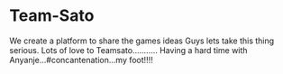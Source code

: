 # Team-Sato
We create a platform to share the games ideas
Guys lets take this thing serious.
Lots of love to Teamsato...........
Having a hard time with Anyanje...#concantenation...my foot!!!!
